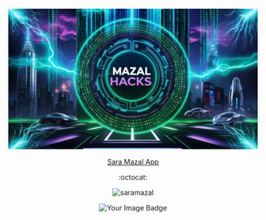  ![saramazal Banner](/mazal-hacks-coverjpg.jpg)
 <p align="center">
  <a href="https://saramazal-pwa.glitch.me/">Sara Mazal App</a>
</p> 
<p align="center">:octocat:</p>  
<p  align="center"> <img src="https://komarev.com/ghpvc/?username=saramazal&label=Profile%20views&color=0e75b6&style=flat" alt="saramazal" /> </p>
<p  align="center"><img src="https://tryhackme-badges.s3.amazonaws.com/maz4l.png" alt="Your Image Badge" /></p>










                 
                  
                 

